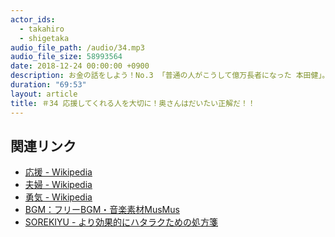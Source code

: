 ```yaml
---
actor_ids:
  - takahiro
  - shigetaka
audio_file_path: /audio/34.mp3
audio_file_size: 58993564
date: 2018-12-24 00:00:00 +0900
description: お金の話をしよう！No.3 「普通の人がこうして億万長者になった 本田健」。応援してくれる人の大切さの話。すべての人が自分より能力が上だと思うこと。いい夫婦関係は勇気の源。「お金」も「成功」も目的ではなく「経験」こそ目的の話。
duration: "69:53"
layout: article 
title: ＃34 応援してくれる人を大切に！奥さんはだいたい正解だ！！
---
```


## 関連リンク

- [応援 - Wikipedia](https://ja.wikipedia.org/wiki/%E3%82%A8%E3%83%BC%E3%83%AB_(%E5%BF%9C%E6%8F%B4))
- [夫婦 - Wikipedia](https://ja.wikipedia.org/wiki/%E5%A4%AB%E5%A9%A6)
- [勇気 - Wikipedia](https://ja.wikipedia.org/wiki/%E5%8B%87%E6%B0%97)
- [BGM：フリーBGM・音楽素材MusMus](http://musmus.main.jp/)
- [SOREKIYU - より効果的にハタラクための処方箋](https://sorekiyu.jp)
